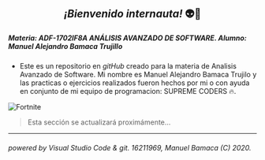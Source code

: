 
## <center> *¡Bienvenido internauta!* :alien::raised_hands: </center>

##### Materia: ADF-1702IF8A ANÁLISIS AVANZADO DE SOFTWARE.  Alumno: Manuel Alejandro Bamaca Trujillo
  - Este es un repositorio en _gitHub_ creado para la materia de Analisis Avanzado de Software.
  Mi nombre es Manuel Alejandro Bamaca Trujilo y las practicas o ejercicios realizados fueron hechos por mi o con ayuda en conjunto de mi equipo de programacion: SUPREME CODERS :fire:.

  ![Fortnite](https://progameguides.com/wp-content/uploads/2020/02/featured-fortnite-c2-season2-guide.jpg)

  > Esta sección se actualizará proximámente...

___
###### powered by Visual Studio Code & git. 16211969, Manuel Bamaca (C) 2020.


